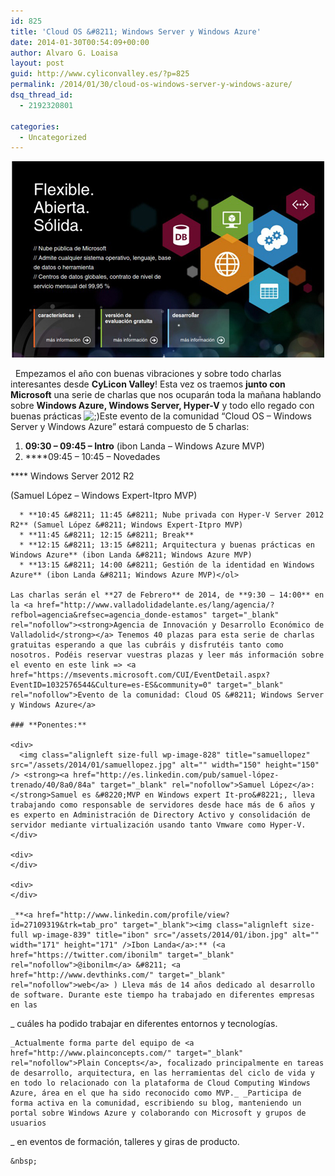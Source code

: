 ```yaml
---
id: 825
title: 'Cloud OS &#8211; Windows Server y Windows Azure'
date: 2014-01-30T00:54:09+00:00
author: Alvaro G. Loaisa
layout: post
guid: http://www.cyliconvalley.es/?p=825
permalink: /2014/01/30/cloud-os-windows-server-y-windows-azure/
dsq_thread_id:
  - 2192320801

categories:
  - Uncategorized
---
```

<p style="text-align: center;">
  <img class="size-full wp-image-827" title="Windows-Azure" src="/assets/2014/01/Windows-Azure.jpg" alt="" width="500" height="314" />
</p>

  Empezamos el año con buenas vibraciones y sobre todo charlas interesantes desde **CyLicon Valley**! Esta vez os traemos **junto con Microsoft** una serie de charlas que nos ocuparán toda la mañana hablando sobre **Windows Azure, Windows Server, Hyper-V** y todo ello regado con buenas prácticas  <img src="http://www.cyliconvalley.es/wp-includes/images/smilies/icon_wink.gif" alt=";)" class="wp-smiley" />Este evento de la comunidad &#8220;Cloud OS &#8211; Windows Server y Windows Azure&#8221; estará compuesto de 5 charlas:

  1. **09:30 &#8211; 09:45 &#8211; Intro** (ibon Landa &#8211; Windows Azure MVP)
  2. ****09:45 &#8211; 10:45 &#8211; Novedades
  
**** Windows Server 2012 R2</p> 
    (Samuel López &#8211; Windows Expert-Itpro MVP)</li> 
    
      * **10:45 &#8211; 11:45 &#8211; Nube privada con Hyper-V Server 2012 R2** (Samuel López &#8211; Windows Expert-Itpro MVP)
      * **11:45 &#8211; 12:15 &#8211; Break**
      * **12:15 &#8211; 13:15 &#8211; Arquitectura y buenas prácticas en Windows Azure** (ibon Landa &#8211; Windows Azure MVP)
      * **13:15 &#8211; 14:00 &#8211; Gestión de la identidad en Windows Azure** (ibon Landa &#8211; Windows Azure MVP)</ol> 
    
    Las charlas serán el **27 de Febrero** de 2014, de **9:30 – 14:00** en la <a href="http://www.valladolidadelante.es/lang/agencia/?refbol=agencia&refsec=agencia_donde-estamos" target="_blank" rel="nofollow"><strong>Agencia de Innovación y Desarrollo Económico de Valladolid</strong></a> Tenemos 40 plazas para esta serie de charlas gratuitas esperando a que las cubráis y disfrutéis tanto como nosotros. Podéis reservar vuestras plazas y leer más información sobre el evento en este link => <a href="https://msevents.microsoft.com/CUI/EventDetail.aspx?EventID=1032576544&Culture=es-ES&community=0" target="_blank" rel="nofollow">Evento de la comunidad: Cloud OS &#8211; Windows Server y Windows Azure</a>
    
    ### **Ponentes:**
    
    <div>
      <img class="alignleft size-full wp-image-828" title="samuellopez" src="/assets/2014/01/samuellopez.jpg" alt="" width="150" height="150" /> <strong><a href="http://es.linkedin.com/pub/samuel-lópez-trenado/40/8a0/84a" target="_blank" rel="nofollow">Samuel López</a>: </strong>Samuel es &#8220;MVP en Windows expert It-pro&#8221;, lleva trabajando como responsable de servidores desde hace más de 6 años y es experto en Administración de Directory Activo y consolidación de servidor mediante virtualización usando tanto Vmware como Hyper-V.
    </div>
    
    <div>
    </div>
    
    <div>
    </div>
    
    _**<a href="http://www.linkedin.com/profile/view?id=27109319&trk=tab_pro" target="_blank"><img class="alignleft size-full wp-image-839" title="ibon" src="/assets/2014/01/ibon.jpg" alt="" width="171" height="171" />Ibon Landa</a>:** (<a href="https://twitter.com/ibonilm" target="_blank" rel="nofollow">@ibonilm</a> &#8211; <a href="http://www.devthinks.com/" target="_blank" rel="nofollow">web</a> ) Lleva más de 14 años dedicado al desarrollo de software. Durante este tiempo ha trabajado en diferentes empresas en las
  
_ cuáles ha podido trabajar en diferentes entornos y tecnologías.
    
    _Actualmente forma parte del equipo de <a href="http://www.plainconcepts.com/" target="_blank" rel="nofollow">Plain Concepts</a>, focalizado principalmente en tareas de desarrollo, arquitectura, en las herramientas del ciclo de vida y en todo lo relacionado con la plataforma de Cloud Computing Windows Azure, área en el que ha sido reconocido como MVP._ _Participa de forma activa en la comunidad, escribiendo su blog, manteniendo un portal sobre Windows Azure y colaborando con Microsoft y grupos de usuarios
  
_ en eventos de formación, talleres y giras de producto.
    
    &nbsp;